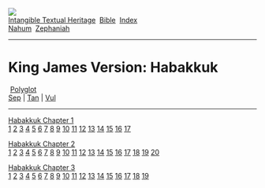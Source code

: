 [![](../../cdshop/ithlogo.png)](../../index)  
[Intangible Textual Heritage](../../index)  [Bible](../index) 
[Index](index)   
[Nahum](nah)  [Zephaniah](zep)

------------------------------------------------------------------------

# King James Version: Habakkuk

 [Polyglot](../poly/hab)  
[Sep](../sep/hab) \| [Tan](../tan/hab) \| [Vul](../vul/hab)

------------------------------------------------------------------------

[Habakkuk Chapter 1](hab001)  
[1](hab001.htm#001) [2](hab001.htm#002) [3](hab001.htm#003)
[4](hab001.htm#004) [5](hab001.htm#005) [6](hab001.htm#006)
[7](hab001.htm#007) [8](hab001.htm#008) [9](hab001.htm#009)
[10](hab001.htm#010) [11](hab001.htm#011) [12](hab001.htm#012)
[13](hab001.htm#013) [14](hab001.htm#014) [15](hab001.htm#015)
[16](hab001.htm#016) [17](hab001.htm#017)

[Habakkuk Chapter 2](hab002)  
[1](hab002.htm#001) [2](hab002.htm#002) [3](hab002.htm#003)
[4](hab002.htm#004) [5](hab002.htm#005) [6](hab002.htm#006)
[7](hab002.htm#007) [8](hab002.htm#008) [9](hab002.htm#009)
[10](hab002.htm#010) [11](hab002.htm#011) [12](hab002.htm#012)
[13](hab002.htm#013) [14](hab002.htm#014) [15](hab002.htm#015)
[16](hab002.htm#016) [17](hab002.htm#017) [18](hab002.htm#018)
[19](hab002.htm#019) [20](hab002.htm#020)

[Habakkuk Chapter 3](hab003)  
[1](hab003.htm#001) [2](hab003.htm#002) [3](hab003.htm#003)
[4](hab003.htm#004) [5](hab003.htm#005) [6](hab003.htm#006)
[7](hab003.htm#007) [8](hab003.htm#008) [9](hab003.htm#009)
[10](hab003.htm#010) [11](hab003.htm#011) [12](hab003.htm#012)
[13](hab003.htm#013) [14](hab003.htm#014) [15](hab003.htm#015)
[16](hab003.htm#016) [17](hab003.htm#017) [18](hab003.htm#018)
[19](hab003.htm#019)
